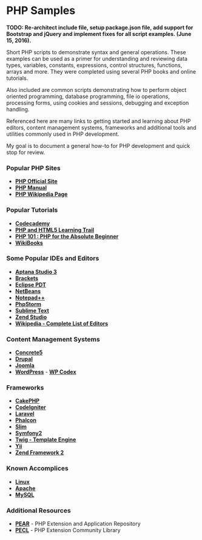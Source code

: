# PHP Samples

**TODO: Re-architect include file, setup package.json file, add support for Bootstrap and jQuery and implement fixes for all script examples. (June 15, 2016).**

Short PHP scripts to demonstrate syntax and general operations. These examples can be used as a primer for understanding and reviewing data types, variables, constants, expressions, control structures, functions, arrays and more. They were completed using several PHP books and online tutorials.

Also included are common scripts demonstrating how to perform object oriented programming, database programming, file io operations, processing forms, using cookies and sessions, debugging and exception handling.

Referenced here are many links to getting started and learning about PHP editors, content management systems, frameworks and additional tools and utilities commonly used in PHP development.

My goal is to document a general how-to for PHP development and quick stop for review.

### Popular PHP Sites

- **<a href="http://php.net/" target="_blank">PHP Official Site</a>**
- **<a href="http://php.net/manual/en/" target="_blank">PHP Manual</a>**
- **<a href="https://en.wikipedia.org/wiki/PHP" target="_blank">PHP Wikipedia Page</a>**

### Popular Tutorials

- **<a href="https://www.codecademy.com/learn/php" target="_blank">Codecademy</a>**
- **<a href="https://netbeans.org/kb/trails/php.html" target="_blank">PHP and HTML5 Learning Trail</a>**
- **<a href="http://devzone.zend.com/6/php-101-php-for-the-absolute-beginner/" target="_blank">PHP 101 : PHP for the Absolute Beginner</a>**
- **<a href="https://en.wikibooks.org/wiki/PHP_Programming" target="_blank">WikiBooks</a>**

### Some Popular IDEs and Editors

- **<a href="http://www.aptana.com/" target="_blank" title="Aptana Studio 3">Aptana Studio 3</a>**
- **<a href="http://brackets.io/" target="_blank">Brackets</a>**
- **<a href="https://www.eclipse.org/pdt/" target="_blank">Eclipse PDT</a>**
- **<a href="https://netbeans.org/features/php/" target="_blank" title="NetBeans">NetBeans</a>**
- **<a href="http://www.notepad-plus-plus.org/" target="_blank" title="Notepad++">Notepad++</a>**
- **<a href="http://www.jetbrains.com/phpstorm/" target="_blank" title="PhpStorm">PhpStorm</a>**
- **<a href="http://www.sublimetext.com/" target="_blank">Sublime Text</a>**
- **<a href="http://www.zend.com/en/products/studio/" target="_blank" title="Zend Studio">Zend Studio</a>**
- **<a href="https://en.wikipedia.org/wiki/List_of_PHP_editors" target="_blank">Wikipedia - Complete List of Editors</a>**

### Content Management Systems 

- **<a href="http://www.concrete5.org/" target="_blank">Concrete5</a>**
- **<a href="https://www.drupal.org/" target="_blank">Drupal</a>**
- **<a href="http://www.joomla.org/" target="_blank">Joomla</a>**
- **<a href="http://wordpress.org/" target="_blank">WordPress</a>** - **<a href="http://codex.wordpress.org/" target="_blank">WP Codex</a>**

### Frameworks

- **<a href="http://cakephp.org/" target="_blank">CakePHP</a>**
- **<a href="http://ellislab.com/codeigniter" target="_blank">CodeIgniter</a>**
- **<a href="http://laravel.com/" target="_blank">Laravel</a>**
- **<a href="http://phalconphp.com/en/" target="_blank">Phalcon</a>**
- **<a href="http://www.slimframework.com/" target="_blank">Slim</a>**
- **<a href="http://symfony.com/" target="_blank">Symfony2</a>**
- **<a href="http://twig.sensiolabs.org/" target="_blank">Twig - Template Engine</a>**
- **<a href="http://www.yiiframework.com/" target="_blank">Yii</a>**
- **<a href="http://framework.zend.com/" target="_blank">Zend Framework 2</a>**

### Known Accomplices

- **<a href="https://en.wikipedia.org/wiki/Linux" target="_blank">Linux</a>**
- **<a href="http://www.apache.org/" target="_blank">Apache</a>**
- **<a href="https://www.mysql.com/" target="_blank">MySQL</a>**

### Additional Resources

- **<a href="https://pear.php.net/" target="_blank">PEAR</a>** - PHP Extension and Application Repository
- **<a href="https://pecl.php.net/" target="_blank">PECL</a>** - PHP Extension Community Library












